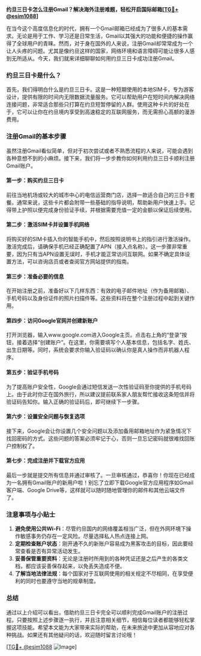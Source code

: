 **约旦三日卡怎么注册Gmail？解决海外注册难题，轻松开启国际邮箱[[TG💪+ @esim1088](https://t.me/s/esim1088)]**

在当今这个高度信息化的时代，拥有一个Gmail邮箱已经成为了很多人的基本需求。无论是用于工作、学习还是日常生活，Gmail以其强大的功能和便捷的操作赢得了全球用户的青睐。然而，对于身在国外的人来说，注册Gmail却常常成为一个让人头疼的问题。尤其是像约旦这样的国家，网络环境和语言障碍可能让很多人感到无所适从。今天，我们就来详细聊聊如何用约旦三日卡成功注册Gmail。

### 约旦三日卡是什么？

首先，我们得明白什么是约旦三日卡。这是一种短期使用的本地SIM卡，专为游客设计，提供有限的时间内无限数据流量服务。它可以帮助用户在短时间内解决网络连接问题，非常适合那些只打算在约旦短暂停留的人群。使用这种卡片的好处在于，它可以让你在约旦境内享受到高速稳定的互联网服务，而无需担心高额的漫游费用。

### 注册Gmail的基本步骤

虽然注册Gmail看似简单，但对于初次尝试或者不熟悉流程的人来说，可能会遇到各种意想不到的小麻烦。接下来，我们将一步步教你如何利用约旦三日卡顺利注册Gmail账户。

#### 第一步：购买约旦三日卡

前往当地机场或较大的城市中心的电信运营商门店，选择一款适合自己的三日卡套餐。通常来说，这些卡片都会附带一些基础的指导说明，帮助新用户快速上手。记得带上护照以便完成身份验证手续，并根据需要充值一定的金额以保证后续使用。

#### 第二步：激活SIM卡并设置手机网络

将购买好的SIM卡插入你的智能手机中，然后按照说明书上的指引进行激活操作。激活完成后，请确保手机已经正确配置了APN（接入点名称）。这一步骤非常重要，因为只有当APN设置无误时，手机才能正常访问互联网。如果不确定具体设置方法，可以咨询店员或者查阅官方网站提供的指南。

#### 第三步：准备必要的信息

在开始注册之前，准备好以下几样东西：有效的电子邮件地址（作为备用邮箱）、手机号码以及身份证件的照片扫描件等。这些资料将在整个注册过程中起到关键作用。

#### 第四步：访问Google官网并创建新账户

打开浏览器，输入www.google.com进入Google主页。点击右上角的“登录”按钮，接着选择“创建账户”。在这里，你需要填写个人基本信息，包括名字、姓氏、出生日期等。同时，系统会要求你输入验证码以确认你是真人操作而非机器人程序。

#### 第五步：验证手机号码

为了提高账户安全性，Google会通过短信发送一次性验证码至你提供的手机号码上。由于此时你正在国外旅行，所以建议提前联系家人朋友帮忙接收这条短信并将验证码告知你。输入正确的验证码后，即可继续下一步骤。

#### 第六步：设置安全问题与恢复选项

接下来，Google会让你设置几个安全问题以及添加备用邮箱地址作为紧急情况下找回密码的方式。这些问题的答案必须牢记于心，否则一旦忘记密码就很难找回账户控制权了。

#### 第七步：完成注册并下载官方应用

最后一步就是提交所有信息并通过审核了。一旦审核通过，恭喜你！你现在已经成为一名拥有Gmail账户的新用户啦！别忘了立即下载Google官方应用程序如Gmail客户端、Google Drive等，这样就可以随时随地管理你的邮件和其他云端文件了。

### 注意事项与小贴士

1. **避免使用公共Wi-Fi**：尽管约旦国内的网络覆盖相当广泛，但在外网环境下操作敏感事务仍存在一定风险。尽量选择私人热点连接上网。
2. **定期检查账户状态**：刚开通不久的新账户容易成为黑客攻击的目标，因此要经常查看是否有异常活动发生。
3. **妥善保管重要资料**：无论是注册时所用到的各种凭证还是之后产生的各类文档，都应该妥善保存起来，以免丢失造成不便。
4. **了解当地法律法规**：每个国家对于互联网使用的相关规定不尽相同，在享受便利的同时也要遵守当地的规章制度。

### 总结

通过以上介绍可以看出，借助约旦三日卡完全可以顺利完成Gmail账户的注册过程。只要按照上述步骤逐一执行，并且注意相关细节，相信每位读者都能够轻松掌握这项技能。希望本文能为大家带来实际的帮助，在未来旅途中更加从容地应对各种挑战。如果还有其他疑问的话，欢迎随时留言讨论哦！

[[TG💪+ @esim1088](https://t.me/s/esim1088) ![Image](https://i.postimg.cc/4NQfJmqS/Snipaste-2025-05-13-00-14-12.png)]